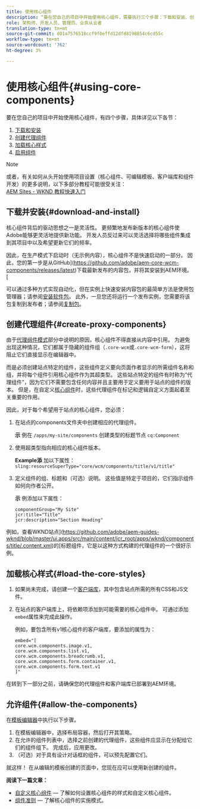 ```yaml
---
title: 使用核心组件
description: “要在您自己的项目中开始使用核心组件，需要执行三个步骤：下载和安装、创建代理组件、加载核心样式并允许模板上的组件。”
role: 架构师、开发人员、管理员、业务从业者
translation-type: tm+mt
source-git-commit: d01a7576518ccf9f0effd12dfd8198854c6cd55c
workflow-type: tm+mt
source-wordcount: '762'
ht-degree: 3%

---
```



# 使用核心组件{#using-core-components}

要在您自己的项目中开始使用核心组件，有四个步骤，具体详见以下各节：

1. [下载和安装](#download-and-install)
1. [创建代理组件](#create-proxy-components)
1. [加载核心样式](#load-the-core-styles)
1. [启用组件](#allow-the-components)

>[!NOTE]
>
>或者，有关如何从头开始使用项目设置（核心组件、可编辑模板、客户端库和组件开发）的更多说明，以下多部分教程可能很受关注：\
>[AEM Sites - WKND 教程快速入门](https://docs.adobe.com/content/help/en/experience-manager-learn/getting-started-wknd-tutorial-develop/overview.html)

## 下载并安装{#download-and-install}

核心组件背后的驱动思想之一是灵活性。 更频繁地发布新版本的核心组件使Adobe能够更灵活地提供新功能。 开发人员反过来可以灵活选择将哪些组件集成到其项目中以及希望更新它们的频率。

因此，在生产模式下启动时（无示例内容），核心组件不是快速启动的一部分。 因此，您的第一步是从GitHub](https://github.com/adobe/aem-core-wcm-components/releases/latest)下载最新发布的内容包，并将其安装到AEM环境。[

可以通过多种方式实现自动化，但在实例上快速安装内容包的最简单方法是使用包管理器；请参阅[安装软件包](https://docs.adobe.com/content/help/en/experience-manager-65/administering/contentmanagement/package-manager.html#installing-packages)。 此外，一旦您还将运行一个发布实例，您需要将该包复制到发布者；请参阅[复制包](https://docs.adobe.com/content/help/en/experience-manager-65/administering/contentmanagement/package-manager.html#replicating-packages)。

## 创建代理组件{#create-proxy-components}

由于[代理组件模式](/help/developing/guidelines.md#proxy-component-pattern)部分中说明的原因，核心组件不得直接从内容中引用。 为避免出现这种情况，它们都属于隐藏的组件组（`.core-wcm`或`.core-wcm-form`），这将阻止它们直接显示在编辑器中。

而是必须创建站点特定的组件，这些组件定义要向页面作者显示的所需组件名称和组，并将每个组件引用核心组件作为其超类型。 这些站点特定的组件有时称为“代理组件”，因为它们不需要包含任何内容并且主要用于定义要用于站点的组件的版本。 但是，在自定义[核心组件](/help/developing/customizing.md)时，这些代理组件在标记和逻辑自定义方面起着至关重要的作用。

因此，对于每个希望用于站点的核心组件，您必须：

1. 在站点的components文件夹中创建相应的代理组件。

   **示**
例在 `/apps/my-site/components` 创建类型的标题节点  `cq:Component`

1. 使用超类型指向相应的核心组件版本。

   **Example添**
加以下属性：\
   `sling:resourceSuperType="core/wcm/components/title/v1/title"`

1. 定义组件的组、标题和（可选）说明。 这些值是特定于项目的，它们指示组件如何向作者公开。

   **示**
例添加以下属性：

   ```shell
   componentGroup="My Site"
   jcr:title="Title"  
   jcr:description="Section Heading"
   ```

例如，查看WKND站点](https://github.com/adobe/aem-guides-wknd/blob/master/ui.apps/src/main/content/jcr_root/apps/wknd/components/title/.content.xml)的[标题组件，它是以这种方式构建的代理组件的一个很好示例。

## 加载核心样式{#load-the-core-styles}

1. 如果尚未完成，请创建一个[客户端库](https://experienceleague.adobe.com/docs/experience-manager-cloud-service/implementing/developing/full-stack/clientlibs.html)，其中包含站点所需的所有CSS和JS文件。
1. 在站点的客户端库上，将依赖项添加到可能需要的核心组件中。 可通过添加`embed`属性来完成此操作。

   例如，要包含所有v1核心组件的客户端库，要添加的属性为：

   ```shell
   embed="[  
   core.wcm.components.image.v1,  
   core.wcm.components.list.v1,  
   core.wcm.components.breadcrumb.v1,  
   core.wcm.components.form.container.v1,  
   core.wcm.components.form.text.v1  
   ]"
   ```

在转到下一部分之前，请确保您的代理组件和客户端库已部署到AEM环境。

## 允许组件{#allow-the-components}

在[模板编辑器](https://docs.adobe.com/content/help/en/experience-manager-cloud-service/sites/authoring/features/templates.html)中执行以下步骤。

1. 在模板编辑器中，选择布局容器，然后打开其策略。
1. 在允许的组件列表中，选择之前创建的代理组件，这些组件应显示在分配给它们的组件组下。 完成后，应用更改。
1. （可选）对于具有设计对话框的组件，可以预先配置它们。

就这样！ 在从编辑的模板创建的页面中，您现在应可以使用新创建的组件。

**阅读下一篇文章：**

* [自定义核心组件](/help/developing/customizing.md)  — 了解如何设置核心组件的样式和自定义核心组件。
* [组件准则](/help/developing/guidelines.md)  — 了解核心组件的实施模式。
